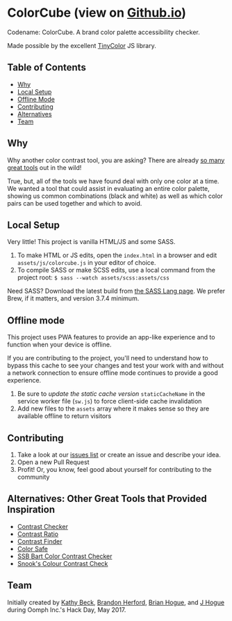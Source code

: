 # ColorCube (view on [Github.io](https://oomphinc.github.io/colorcube/))
Codename: ColorCube. A brand color palette accessibility checker.

Made possible by the excellent [TinyColor](https://bgrins.github.io/TinyColor/) JS library.

## Table of Contents
- [Why](#why)
- [Local Setup](#local-setup)
- [Offline Mode](#offline-mode)
- [Contributing](#contributing)
- [Alternatives](#alternatives)
- [Team](#team)

## Why
Why another color contrast tool, you are asking? There are already [so many great tools](#alternatives) out in the wild! 

True, but, all of the tools we have found deal with only one color at a time. We wanted a tool that could assist in evaluating an entire color palette, showing us common combinations (black and white) as well as which color pairs can be used together and which to avoid. 

<!-- Additionally, we wanted this tool to adjust colors on the fly in order to achieve a passing grade. (Typically, you have to use another tool to change the color, like Photoshop or [HSLpicker.com](http://hslpicker.com/).) We allow the adjustment of the Saturation and/or the Brightness, but not the Hue. This way, the color intent is preserved but it is adjusted lighter or darker to pass a color contrast threshold. -->


## Local Setup
Very little! This project is vanilla HTML/JS and some SASS. 
1. To make HTML or JS edits, open the `index.html` in a browser and edit `assets/js/colorcube.js` in your editor of choice.
1. To compile SASS or make SCSS edits, use a local command from the project root: `$ sass --watch assets/scss:assets/css`

Need SASS? Download the latest build from [the SASS Lang page](https://sass-lang.com/install). We prefer Brew, if it matters, and version 3.7.4 minimum. 

## Offline mode
This project uses PWA features to provide an app-like experience and to function when your device is offline.

If you are contributing to the project, you'll need to understand how to bypass this cache to see your changes and test
your work with and without a network connection to ensure offline mode continues to provide a good experience.

1. Be sure to *update the static cache version* `staticCacheName` in the service worker file (`sw.js`) to force client-side
cache invalidation
1. Add new files to the `assets` array where it makes sense so they are available offline to return visitors


## Contributing
1. Take a look at our [issues list](https://github.com/oomphinc/colorcube/issues) or create an issue and describe your idea.
1. Open a new Pull Request
1. Profit! Or, you know, feel good about yourself for contributing to the community

## Alternatives: Other Great Tools that Provided Inspiration
- [Contrast Checker](http://contrastchecker.com/)
- [Contrast Ratio](https://leaverou.github.io/contrast-ratio/)
- [Contrast Finder](https://app.contrast-finder.org)
- [Color Safe](http://colorsafe.co/)
- [SSB Bart Color Contrast Checker](http://www.ssbbartgroup.com/reference/color-contrast-checker/)
- [Snook's Colour Contrast Check](https://snook.ca/technical/colour_contrast/colour.html)

## Team
Initially created by [Kathy Beck](https://github.com/kbeck303), [Brandon Herford](https://github.com/BrandonDH), [Brian Hogue](https://github.com/syzygy333), and [J Hogue](https://github.com/jhogue) during Oomph Inc.'s Hack Day, May 2017.
